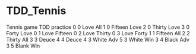 # TDD_Tennis
Tennis game TDD practice
0 0 Love All
1 0 Fifteen Love
2 0 Thirty Love
3 0 Forty Love
0 1 Love Fifteen
0 2 Love Thirty
0 3 Love Forty
1 1 Fifteen All
2 2 Thirty All
3 3 Deuce
4 4 Deuce
4 3 White Adv
5 3 White Win
3 4 Black Adv
3 5 Blank Win
